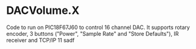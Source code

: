 # DACVolume.X
Code to run on PIC18F67J60 to control 16 channel DAC. It supports rotary encoder, 3 buttons ("Power", "Sample Rate" and "Store Defaults"), IR receiver and TCP/IP
11
sadf
